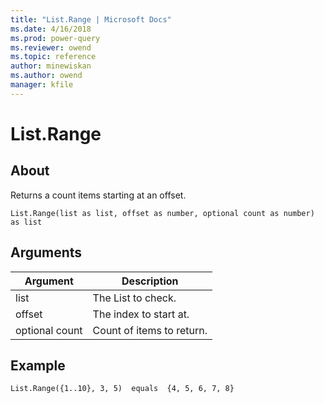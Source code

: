 ```yaml
---
title: "List.Range | Microsoft Docs"
ms.date: 4/16/2018
ms.prod: power-query
ms.reviewer: owend
ms.topic: reference
author: minewiskan
ms.author: owend
manager: kfile
---
```

# List.Range

  
## About  
Returns a count items starting at an offset.  
  
```  
List.Range(list as list, offset as number, optional count as number) as list  
```  
  
## Arguments  
  
|Argument|Description|  
|------------|---------------|  
|list|The List to check.|  
|offset|The index to start at.|  
|optional count|Count of items to return.|  
  
## <a name="__goback"></a>Example  
  
```  
List.Range({1..10}, 3, 5)  equals  {4, 5, 6, 7, 8}  
```  
